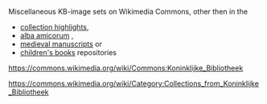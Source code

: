 Miscellaneous KB-image sets on Wikimedia Commons, other then in the 
* [collection highlights](https://github.com/KBNLwikimedia/KBCollectionHighlights), 
* [alba amicorum](https://github.com/KBNLwikimedia/Alba-Amicorum) , 
* [medieval manuscripts](https://github.com/KBNLwikimedia/KBMedievalManuscripts) or 
* [children's books](https://github.com/KBNLwikimedia/KBChildrensPictureBooks) repositories

https://commons.wikimedia.org/wiki/Commons:Koninklijke_Bibliotheek

https://commons.wikimedia.org/wiki/Category:Collections_from_Koninklijke_Bibliotheek
